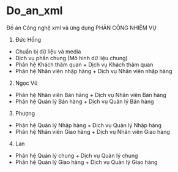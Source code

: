 ﻿# Do_an_xml
Đồ án Công nghệ xml và ứng dụng
PHÂN CÔNG NHIỆM VỤ
1.	Đức Hồng
-	Chuẩn bị dữ liệu và media
-	Dịch vụ phần chung (Mô hình dữ liệu chung)
-	Phân hệ Khách thăm quan + Dịch vụ Khách thăm quan
- 	Phân hệ Nhân viên nhập hàng + Dịch vụ Nhân viên nhập hàng
2.	Ngọc Vũ
-	Phân hệ Nhân viên Bán hàng + Dịch vụ Nhân viên Bán hàng
-	Phân hệ Quản lý Bán hàng + Dịch vụ Quản lý Bán hàng
3.	Phượng
-	Phân hệ Quản lý Nhập hàng + Dịch vụ Quản lý Nhập hàng
-	Phân hệ Nhân viên Giao hàng + Dịch vụ Nhân viên Giao hàng
4.	Lan
-	Phân hệ Quản lý chung + Dịch vụ Quản lý chung
-	Phân hệ Quản lý Giao hàng + Dịch vụ Quản lý Giao hàng
